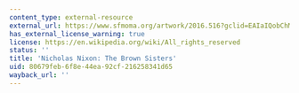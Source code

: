 ```yaml
---
content_type: external-resource
external_url: https://www.sfmoma.org/artwork/2016.516?gclid=EAIaIQobChMI2t-Hns6x2QIVb7ftCh3DDgsOEAMYASAAEgKnePD_BwE
has_external_license_warning: true
license: https://en.wikipedia.org/wiki/All_rights_reserved
status: ''
title: 'Nicholas Nixon: The Brown Sisters'
uid: 80679feb-6f8e-44ea-92cf-216258341d65
wayback_url: ''
---
```

